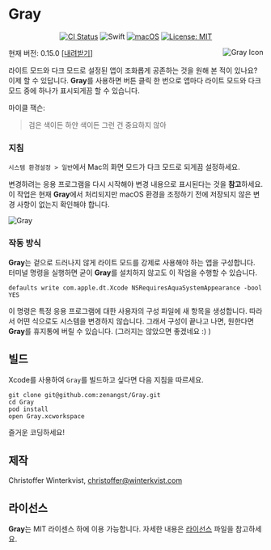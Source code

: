 # Gray

<div align="center">

[![CI Status](https://travis-ci.com/zenangst/Gray.svg?branch=master)](https://travis-ci.com/zenangst/Gray)
![Swift](https://img.shields.io/badge/%20in-swift%204.2-orange.svg)
[![macOS](https://img.shields.io/badge/macOS-10.14-green.svg)](https://www.apple.com/macos/mojave/)
[![License: MIT](https://img.shields.io/badge/License-MIT-yellow.svg)](https://opensource.org/licenses/MIT)

</div>

<img src="https://github.com/zenangst/Gray/blob/master/Resources/Assets.xcassets/AppIcon.appiconset/icon_256x256.png?raw=true" alt="Gray Icon" align="right" />

현재 버전: 0.15.0 [[내려받기](https://github.com/zenangst/Gray/releases/download/0.15.0/Gray.zip)]

라이트 모드와 다크 모드로 설정된 앱이 조화롭게 공존하는 것을 원해 본 적이 있나요? 이제 할 수 있답니다. **Gray**를 사용하면 버튼 클릭 한 번으로 앱마다 라이트 모드와 다크 모드 중에 하나가 표시되게끔 할 수 있습니다.

마이클 잭슨:
> 검은 색이든 하얀 색이든 그런 건 중요하지 않아

### 지침

`시스템 환경설정 > 일반`에서 Mac의 화면 모드가 다크 모드로 되게끔 설정하세요.

변경하려는 응용 프로그램을 다시 시작해야 변경 내용으로 표시된다는 것을 **참고**하세요. 이 작업은 현재 **Gray**에서 처리되지만 macOS 환경을 조정하기 전에 저장되지 않은 변경 사항이 없는지 확인해야 합니다.

<img alt="Gray" src="https://github.com/zenangst/Gray/blob/master/Images/Screenshot.png">

### 작동 방식

**Gray**는 겉으로 드러나지 않게 라이트 모드를 강제로 사용해야 하는 앱을 구성합니다. 터미널 명령을 실행하면 굳이 **Gray**를 설치하지 않고도 이 작업을 수행할 수 있습니다.

```fish
defaults write com.apple.dt.Xcode NSRequiresAquaSystemAppearance -bool YES
```

이 명령은 특정 응용 프로그램에 대한 사용자의 구성 파일에 새 항목을 생성합니다. 따라서 어떤 식으로도 시스템을 변경하지 않습니다. 그래서 구성이 끝나고 나면, 원한다면 **Gray**를 휴지통에 버릴 수 있습니다. (그러지는 않았으면 좋겠네요 :) )

## 빌드

Xcode를 사용하여 `Gray`를 빌드하고 싶다면 다음 지침을 따르세요.

```fish
git clone git@github.com:zenangst/Gray.git
cd Gray
pod install
open Gray.xcworkspace
```

즐거운 코딩하세요!

## 제작

Christoffer Winterkvist, christoffer@winterkvist.com

## 라이선스

**Gray**는 MIT 라이센스 하에 이용 가능합니다. 자세한 내용은 [라이선스](https://github.com/zenangst/Gray/blob/master/LICENSE.md) 파일을 참고하세요.
